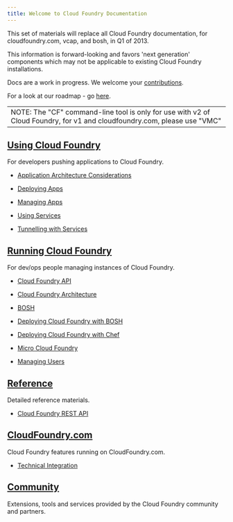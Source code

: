 ```yaml
---
title: Welcome to Cloud Foundry Documentation
---
```


This set of materials will replace all Cloud Foundry documentation, for cloudfoundry.com, vcap, and bosh, in Q1 of 2013.

This information is forward-looking and favors 'next generation' components which may not be applicable to existing Cloud Foundry installations.

Docs are a work in progress. We welcome your [contributions](http://github.com/cloudfoundry/cf-docs).

For a look at our roadmap - go [here](docs/roadmap.html).

<table><tr><td>
NOTE: The "CF" command-line tool is only for use with v2 of Cloud Foundry, for v1 and cloudfoundry.com, please use "VMC"
</td></tr></table>

## [Using Cloud Foundry](docs/using/index.html)

For developers pushing applications to Cloud Foundry.

* [Application Architecture Considerations](docs/using/app-arch/index.html)

* [Deploying Apps](docs/using/deploying-apps/index.html)

* [Managing Apps](docs/using/managing-apps/index.html)

* [Using Services](docs/using/services.html)

* [Tunnelling with Services](docs/using/tunnelling-with-services.html)

## [Running Cloud Foundry](docs/running/index.html)

For dev/ops people managing instances of Cloud Foundry.

* [Cloud Foundry API](docs/running/api/index.html)

* [Cloud Foundry Architecture](docs/running/architecture/index.html)

* [BOSH](docs/running/bosh/index.html)

* [Deploying Cloud Foundry with BOSH](docs/running/deploying-cf/index.html)

* [Deploying Cloud Foundry with Chef](docs/running/deploying-cf-with-chef/index.html)

* [Micro Cloud Foundry](docs/running/micro_cloud_foundry/index.html)

* [Managing Users](docs/running/managing-users/index.html)

## [Reference](docs/reference/index.html)

Detailed reference materials.

* [Cloud Foundry REST API](docs/reference/cc-api.html)

## [CloudFoundry.com](docs/dotcom/index.html)

Cloud Foundry features running on CloudFoundry.com.

  * [Technical Integration](docs/dotcom/integration/index.html)

## [Community](docs/community/index.html)

Extensions, tools and services provided by the Cloud Foundry community and partners.

